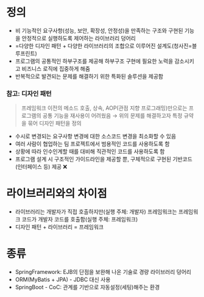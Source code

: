 # 정의

- 비 기능적인 요구사항(성능, 보안, 확장성, 안정성)을 만족하는 구조와 구현된 기능을 안정적으로 실행하도록 제어하는 라이브러리 덩어리
- =다양한 디자인 패턴 + 다양한 라이브러리의 조합으로 이루어진 설계도(청사진=블루프린트)
- 프로그램의 공통적인 하부구조를 제공해 하부구조 구현에 필요한 노력을 감소시키고 비즈니스 로직에 집중하게 해줌
- 반복적으로 발견되는 문제를 해결하기 위한 특화된 솔루션을 제공함

### 참고: 디자인 패턴

> 프레임워크 이전의 메소드 호출, 상속, AOP(관점 지향 프로그래밍)만으로는 프로그램의 공통 기능을 재사용이 어려웠음
→ 위의 문제를 해결하고자 특정 규약을 묶어 디자인 패턴을 정의
> 
- 수시로 변경되는 요구사항 변경에 대한 소스코드 변경을 최소화할 수 있음
- 여러 사람이 협업하는 팀 프로젝트에서 범용적인 코드를 사용하도록 함
- 상황에 따라 인수인계할 때를 대비해 직관적인 코드를 사용하도록 함
- 프로그램 설계 시 구조적인 가이드라인을 제공할 뿐, 구체적으로 구현된 기반코드(인터페이스 등) 제공 ❌

# 라이브러리와의 차이점

- 라이브러리는 개발자가 직접 호출하지만(실행 주체: 개발자) 프레임워크는 프레임워크 코드가 개발자 코드를 호출함(실행 주체: 프레임워크)
- 디자인 패턴 + 라이브러리 = 프레임워크

# 종류

- SpringFramework: EJB의 단점을 보완해 나온 기술로 경량 라이브러리 덩어리
- ORM(MyBatis + JPA) - JDBC 대신 사용
- SpringBoot - CoC: 관계를 기반으로 자동설정(세팅)해주는 환경